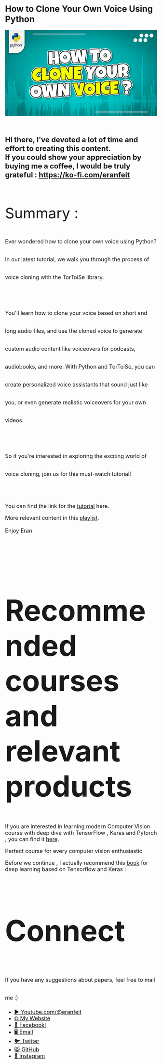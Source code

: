 # How to Clone Your Own Voice Using Python

<p align="center">
  <img width="800" src="how to clone your own voice.png" "image">
</p>

##
<br>

**<font size="5">Hi there,
I've devoted a lot of time and effort to creating this content. <br/> 
If you could show your appreciation by buying me a coffee, I would be truly grateful : https://ko-fi.com/eranfeit**

<br/><br/>
<font size= "7" >
Summary : <br/>

<font size= "4" >
Ever wondered how to clone your own voice using Python? In our latest tutorial, we walk you through the process of voice cloning with the TorToiSe library. 
<br/><br/> 
You'll learn how to clone your voice based on short and long audio files, and use the cloned voice to generate custom audio content like voiceovers for podcasts, audiobooks, and more. With Python and TorToiSe, you can create personalized voice assistants that sound just like you, or even generate realistic voiceovers for your own videos. 
<br/><br/> 
So if you're interested in exploring the exciting world of voice cloning, join us for this must-watch tutorial!
<br/><br/> 

You can find the link for the [tutorial](https://youtu.be/zrZ4efCkaxI) here.


More relevant content in this [playlist](https://www.youtube.com/watch?v=ewvjICAaoX4&list=PLdkryDe59y4YOtOt2jqSjxGFe9BNh4wug).
<br/><br/>
Enjoy
Eran

<br/><br/> 

</font>

# Recommended courses and relevant products 
<font size= "4" >

If you are interested in learning modern Computer Vision course with deep dive with TensorFlow , Keras and Pytorch , you can find it [here](http://bit.ly/3HeDy1V).

Perfect course for every computer vision enthusiastic

Before we continue , I actually recommend this [book](https://amzn.to/3STWZ2N) for deep learning based on Tensorflow and Keras : 



</font>

# Connect

<font size= "4" >
If you have any suggestions about papers, feel free to mail me :)

- [▶️ Youtube.com/@eranfeit](https://www.youtube.com/channel/UCTiWJJhaH6BviSWKLJUM9sg)
- [🌐 My Website](https://eranfeit.net)
- [🐙 Facebookl](https://www.facebook.com/groups/3080601358933585)
- [🖥️ Email](mailto:feitgemel@gmail.com)
- [🐦 Twitter](https://twitter.com/eran_feit )
- [😸 GitHub](https://github.com/feitgemel)
- [📸 Instagram](https://www.instagram.com/eran_feit/)
</font>


